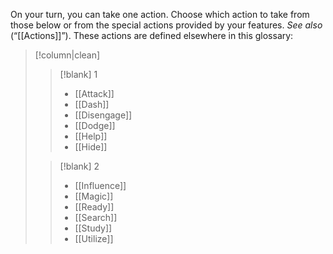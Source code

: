 On your turn, you can take one action. Choose which action to take from those below or from the special actions provided by your features. _See also_ (“[[Actions]]”). These actions are defined elsewhere in this glossary:
> [!column|clean]
>> [!blank] 1
>> * [[Attack]]
>> * [[Dash]]
>> * [[Disengage]]
>> * [[Dodge]]
>> * [[Help]]
>> * [[Hide]]
>
>> [!blank] 2
>> * [[Influence]]
>> * [[Magic]]
>> * [[Ready]]
>> * [[Search]]
>> * [[Study]]
>> * [[Utilize]]

